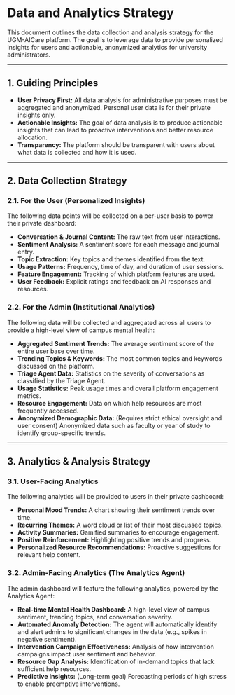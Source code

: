 # Data and Analytics Strategy

This document outlines the data collection and analysis strategy for the UGM-AICare platform. The goal is to leverage data to provide personalized insights for users and actionable, anonymized analytics for university administrators.

---

## 1. Guiding Principles

- **User Privacy First:** All data analysis for administrative purposes must be aggregated and anonymized. Personal user data is for their private insights only.
- **Actionable Insights:** The goal of data analysis is to produce actionable insights that can lead to proactive interventions and better resource allocation.
- **Transparency:** The platform should be transparent with users about what data is collected and how it is used.

---

## 2. Data Collection Strategy

### 2.1. For the User (Personalized Insights)

The following data points will be collected on a per-user basis to power their private dashboard:

- **Conversation & Journal Content:** The raw text from user interactions.
- **Sentiment Analysis:** A sentiment score for each message and journal entry.
- **Topic Extraction:** Key topics and themes identified from the text.
- **Usage Patterns:** Frequency, time of day, and duration of user sessions.
- **Feature Engagement:** Tracking of which platform features are used.
- **User Feedback:** Explicit ratings and feedback on AI responses and resources.

### 2.2. For the Admin (Institutional Analytics)

The following data will be collected and aggregated across all users to provide a high-level view of campus mental health:

- **Aggregated Sentiment Trends:** The average sentiment score of the entire user base over time.
- **Trending Topics & Keywords:** The most common topics and keywords discussed on the platform.
- **Triage Agent Data:** Statistics on the severity of conversations as classified by the Triage Agent.
- **Usage Statistics:** Peak usage times and overall platform engagement metrics.
- **Resource Engagement:** Data on which help resources are most frequently accessed.
- **Anonymized Demographic Data:** (Requires strict ethical oversight and user consent) Anonymized data such as faculty or year of study to identify group-specific trends.

---

## 3. Analytics & Analysis Strategy

### 3.1. User-Facing Analytics

The following analytics will be provided to users in their private dashboard:

- **Personal Mood Trends:** A chart showing their sentiment trends over time.
- **Recurring Themes:** A word cloud or list of their most discussed topics.
- **Activity Summaries:** Gamified summaries to encourage engagement.
- **Positive Reinforcement:** Highlighting positive trends and progress.
- **Personalized Resource Recommendations:** Proactive suggestions for relevant help content.

### 3.2. Admin-Facing Analytics (The Analytics Agent)

The admin dashboard will feature the following analytics, powered by the Analytics Agent:

- **Real-time Mental Health Dashboard:** A high-level view of campus sentiment, trending topics, and conversation severity.
- **Automated Anomaly Detection:** The agent will automatically identify and alert admins to significant changes in the data (e.g., spikes in negative sentiment).
- **Intervention Campaign Effectiveness:** Analysis of how intervention campaigns impact user sentiment and behavior.
- **Resource Gap Analysis:** Identification of in-demand topics that lack sufficient help resources.
- **Predictive Insights:** (Long-term goal) Forecasting periods of high stress to enable preemptive interventions.
